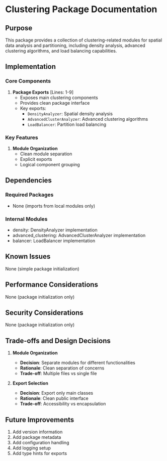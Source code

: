 # Clustering Package Documentation

## Purpose

This package provides a collection of clustering-related modules for spatial data analysis and partitioning, including density analysis, advanced clustering algorithms, and load balancing capabilities.

## Implementation

### Core Components

1. **Package Exports** [Lines: 1-9]
   - Exposes main clustering components
   - Provides clean package interface
   - Key exports:
     - `DensityAnalyzer`: Spatial density analysis
     - `AdvancedClusterAnalyzer`: Advanced clustering algorithms
     - `LoadBalancer`: Partition load balancing

### Key Features

1. **Module Organization**
   - Clean module separation
   - Explicit exports
   - Logical component grouping

## Dependencies

### Required Packages

- None (imports from local modules only)

### Internal Modules

- density: DensityAnalyzer implementation
- advanced_clustering: AdvancedClusterAnalyzer implementation
- balancer: LoadBalancer implementation

## Known Issues

None (simple package initialization)

## Performance Considerations

None (package initialization only)

## Security Considerations

None (package initialization only)

## Trade-offs and Design Decisions

1. **Module Organization**

   - **Decision**: Separate modules for different functionalities
   - **Rationale**: Clean separation of concerns
   - **Trade-off**: Multiple files vs single file

2. **Export Selection**
   - **Decision**: Export only main classes
   - **Rationale**: Clean public interface
   - **Trade-off**: Accessibility vs encapsulation

## Future Improvements

1. Add version information
2. Add package metadata
3. Add configuration handling
4. Add logging setup
5. Add type hints for exports
